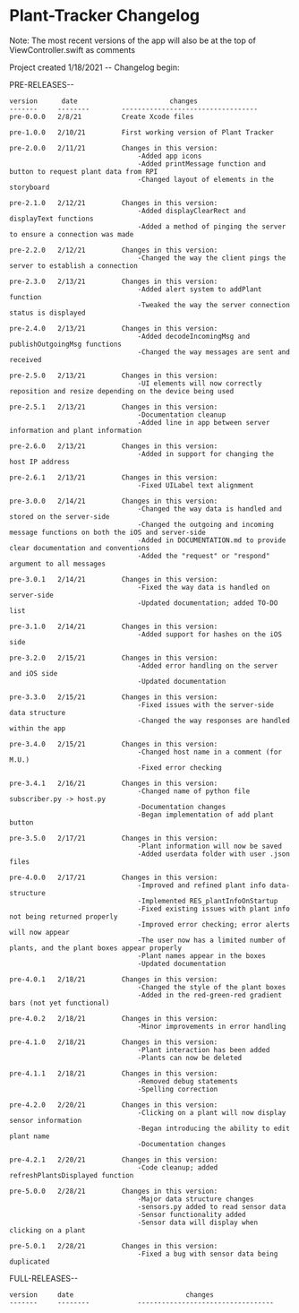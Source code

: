 # Plant-Tracker Changelog

Note: The most recent versions of the app will also be at the top of ViewController.swift as comments

Project created 1/18/2021 -- Changelog begin:

PRE-RELEASES--

	version		 date						changes
	-------		--------		----------------------------------
	pre-0.0.0	2/8/21			Create Xcode files
	
	pre-1.0.0	2/10/21			First working version of Plant Tracker
	
	pre-2.0.0	2/11/21			Changes in this version:
									-Added app icons
									-Added printMessage function and button to request plant data from RPI
									-Changed layout of elements in the storyboard
									
	pre-2.1.0	2/12/21			Changes in this version:
									-Added displayClearRect and displayText functions
									-Added a method of pinging the server to ensure a connection was made
									
	pre-2.2.0	2/12/21			Changes in this version:
									-Changed the way the client pings the server to establish a connection
									
	pre-2.3.0	2/13/21			Changes in this version:
									-Added alert system to addPlant function
									-Tweaked the way the server connection status is displayed
									
	pre-2.4.0	2/13/21			Changes in this version:
									-Added decodeIncomingMsg and publishOutgoingMsg functions
									-Changed the way messages are sent and received
									
	pre-2.5.0	2/13/21			Changes in this version:
									-UI elements will now correctly reposition and resize depending on the device being used
									
	pre-2.5.1	2/13/21			Changes in this version:
									-Documentation cleanup
									-Added line in app between server information and plant information
									
	pre-2.6.0	2/13/21			Changes in this version:
									-Added in support for changing the host IP address
									
	pre-2.6.1	2/13/21			Changes in this version:
									-Fixed UILabel text alignment
									
	pre-3.0.0	2/14/21			Changes in this version:
									-Changed the way data is handled and stored on the server-side
									-Changed the outgoing and incoming message functions on both the iOS and server-side
									-Added in DOCUMENTATION.md to provide clear documentation and conventions
									-Added the "request" or "respond" argument to all messages
									
	pre-3.0.1	2/14/21			Changes in this version:
									-Fixed the way data is handled on server-side
									-Updated documentation; added TO-DO list
									
	pre-3.1.0	2/14/21			Changes in this version:
									-Added support for hashes on the iOS side
									
	pre-3.2.0	2/15/21			Changes in this version:
									-Added error handling on the server and iOS side
									-Updated documentation
									
	pre-3.3.0	2/15/21			Changes in this version:
									-Fixed issues with the server-side data structure
									-Changed the way responses are handled within the app
									
	pre-3.4.0	2/15/21			Changes in this version:
									-Changed host name in a comment (for M.U.)
									-Fixed error checking
									
	pre-3.4.1	2/16/21			Changes in this version:
									-Changed name of python file subscriber.py -> host.py
									-Documentation changes
									-Began implementation of add plant button
									
	pre-3.5.0	2/17/21			Changes in this version:
									-Plant information will now be saved
									-Added userdata folder with user .json files
									
	pre-4.0.0	2/17/21			Changes in this version:
									-Improved and refined plant info data-structure
									-Implemented RES_plantInfoOnStartup
									-Fixed existing issues with plant info not being returned properly
									-Improved error checking; error alerts will now appear
									-The user now has a limited number of plants, and the plant boxes appear properly
									-Plant names appear in the boxes
									-Updated documentation
									
	pre-4.0.1	2/18/21			Changes in this version:
									-Changed the style of the plant boxes
									-Added in the red-green-red gradient bars (not yet functional)
									
	pre-4.0.2	2/18/21			Changes in this version:
									-Minor improvements in error handling
									
	pre-4.1.0	2/18/21			Changes in this version:
									-Plant interaction has been added
									-Plants can now be deleted
									
	pre-4.1.1	2/18/21			Changes in this version:
									-Removed debug statements
									-Spelling correction
									
	pre-4.2.0	2/20/21			Changes in this version:
									-Clicking on a plant will now display sensor information
									-Began introducing the ability to edit plant name
									-Documentation changes
									
	pre-4.2.1	2/20/21			Changes in this version:
									-Code cleanup; added refreshPlantsDisplayed function
									
	pre-5.0.0	2/28/21			Changes in this version:
									-Major data structure changes
									-sensors.py added to read sensor data
									-Sensor functionality added
									-Sensor data will display when clicking on a plant

	pre-5.0.1	2/28/21			Changes in this version:
									-Fixed a bug with sensor data being duplicated
											

FULL-RELEASES--

	version		date							changes
	-------		--------			----------------------------------
	
